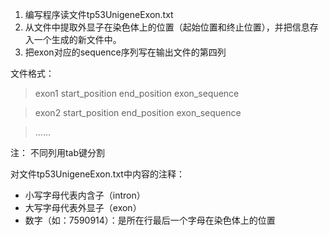 1. 编写程序读文件tp53UnigeneExon.txt
2. 从文件中提取外显子在染色体上的位置（起始位置和终止位置），并把信息存入一个生成的新文件中。
3. 把exon对应的sequence序列写在输出文件的第四列

文件格式：

> exon1  start_position  end_position  exon_sequence

> exon2  start_position  end_position  exon_sequence

> ......

注： 不同列用tab键分割

对文件tp53UnigeneExon.txt中内容的注释：

- 小写字母代表内含子（intron）
- 大写字母代表外显子（exon）
- 数字（如：7590914）：是所在行最后一个字母在染色体上的位置
